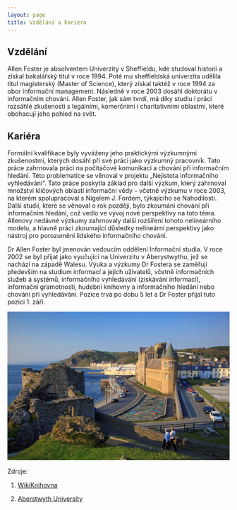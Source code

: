 ```yaml
---
layout: page
title: Vzdělání a kariéra
---
```


## Vzdělání

Allen Foster je absolventem Univerzity v Sheffieldu, kde studoval historii a získal bakalářský titul v roce 1994. Poté mu sheffieldská univerzita udělila titul magisterský (Master of Science), který získal taktéž v roce 1994 za obor informační management. Následně v roce 2003 dosáhl doktorátu v informačním chování. Allen Foster, jak sám tvrdí, má díky studiu i práci rozsáhlé zkušenosti s legálními, komerčními i charitativními oblastmi, které obohacují jeho pohled na svět.

## Kariéra

Formální kvalifikace byly vyváženy jeho praktickými výzkumnými zkušenostmi, kterých dosáhl při své práci jako výzkumný pracovník. Tato práce zahrnovala práci na počítačové komunikaci a chování při informačním hledání. Této problematice se věnoval v projektu „Nejistota informačního vyhledávání“. Tato práce poskytla základ pro další výzkum, který zahrnoval množství klíčových oblastí informační vědy – včetně výzkumu v roce 2003, na kterém spolupracoval s Nigelem J. Fordem, týkajícího se Nahodilosti. Další studií, které se věnoval o rok později, bylo zkoumání chování při informačním hledání, což vedlo ve vývoj nové perspektivy na toto téma. Allenovy nedávné výzkumy zahrnovaly další rozšíření tohoto nelineárního modelu, a hlavně práci zkoumající důsledky nelineární perspektivy jako nástroj pro porozumění lidského informačního chování.

Dr Allen Foster byl jmenován vedoucím oddělení Informační studia. V roce 2002 se byl přijat jako vyučující na Univerzitu v Aberystwythu, jež se nachází na západě Walesu. Výuka a výzkumy Dr Fostera se zaměřují především na studium informací a jejich uživatelů, včetně informačních služeb a systémů, informačního vyhledávání (získávání informací), informační gramotnosti, hudební knihovny a informačního hledání nebo chování při vyhledávání. Pozice trvá po dobu 5 let a Dr Foster přijal tuto pozici 1. září.


![Aberystwyth University](images/university.jpg)


Zdroje:

1) [WikiKnihovna](http://wiki.knihovna.cz/index.php/Allen_Foster)

2) [Aberstwyth University](https://www.aber.ac.uk/en/)

<br>
<br>